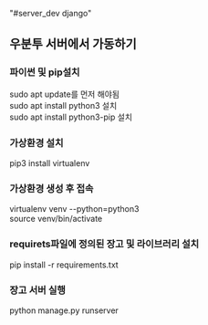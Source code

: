 "#server_dev django"

## 우분투 서버에서 가동하기

### 파이썬 및 pip설치    
sudo apt update를 먼저 해야됨   
sudo apt install python3 설치   
sudo apt install python3-pip 설치 

### 가상환경 설치   
pip3 install virtualenv 

### 가상환경 생성 후 접속   
virtualenv venv --python=python3   
source venv/bin/activate 

### requirets파일에 정의된 장고 및 라이브러리 설치   
pip install -r requirements.txt 

### 장고 서버 실행   
python manage.py runserver
